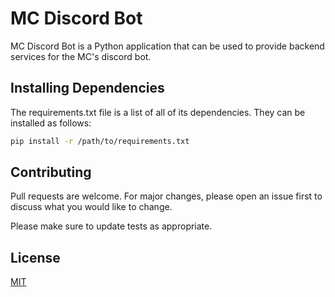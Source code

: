 # MC Discord Bot

MC Discord Bot is a Python application that can be used to provide backend services for the MC's discord bot.

## Installing Dependencies

The requirements.txt file is a list of all of its dependencies. They can be installed as follows:

```bash
pip install -r /path/to/requirements.txt
```

## Contributing
Pull requests are welcome. For major changes, please open an issue first to discuss what you would like to change.

Please make sure to update tests as appropriate.

## License
[MIT](https://choosealicense.com/licenses/mit/)
